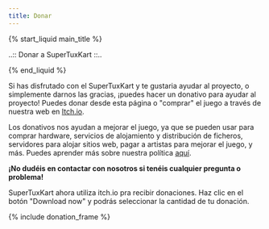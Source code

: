 ```yaml
---
title: Donar
---
```

{% start_liquid main_title %}

..:: Donar a SuperTuxKart ::..

{% end_liquid %}

Si has disfrutado con el SuperTuxKart y te gustaria ayudar al proyecto, o simplemente darnos las gracias, ¡puedes hacer un donativo para ayudar al proyecto! Puedes donar desde esta página o "comprar" el juego a través de nuestra web en [Itch.io](https://supertuxkart.itch.io/supertuxkart).

Los donativos nos ayudan a mejorar el juego, ya que se pueden usar para comprar hardware, servicios de alojamiento y distribución de ficheros, servidores para alojar sitios web, pagar a artistas para mejorar el juego, y más. Puedes aprender más sobre nuestra política [aquí](Donation_Policy).

**¡No dudéis en contactar con nosotros si tenéis cualquier pregunta o problema!**

SuperTuxKart ahora utiliza itch.io pra recibir donaciones. Haz clic en el botón "Download now" y podrás seleccionar la cantidad de tu donación.

{% include donation_frame %}
